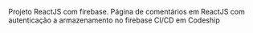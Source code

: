 Projeto ReactJS com firebase.
Página de comentários em ReactJS com autenticação a armazenamento no firebase
CI/CD em Codeship